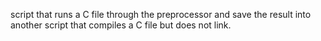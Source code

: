 script that runs a C file through the preprocessor and save the result into another
script that compiles a C file but does not link.
